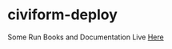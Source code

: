 # civiform-deploy
Some Run Books and Documentation Live [Here](https://github.com/seattle-uat/civiform/wiki/Terraform-Deploy-System)
